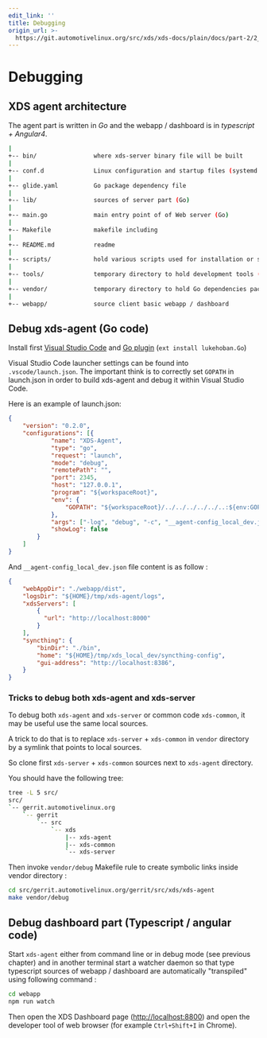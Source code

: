 ```yaml
---
edit_link: ''
title: Debugging
origin_url: >-
  https://git.automotivelinux.org/src/xds/xds-docs/plain/docs/part-2/2_xds-agent/4_debug.md?h=halibut
---
```


<!-- WARNING: This file is generated by fetch_docs.js using /home/boron/Documents/AGL/docs-webtemplate/site/_data/tocs/devguides/halibut/xds-docs-guides-devguides-book.yml -->

# Debugging

## XDS agent architecture

The agent part is written in *Go* and the webapp / dashboard is in *typescript + Angular4*.

```bash
|
+-- bin/                where xds-server binary file will be built
|
+-- conf.d              Linux configuration and startup files (systemd user service)
|
+-- glide.yaml          Go package dependency file
|
+-- lib/                sources of server part (Go)
|
+-- main.go             main entry point of of Web server (Go)
|
+-- Makefile            makefile including
|
+-- README.md           readme
|
+-- scripts/            hold various scripts used for installation or startup
|
+-- tools/              temporary directory to hold development tools (like glide)
|
+-- vendor/             temporary directory to hold Go dependencies packages
|
+-- webapp/             source client basic webapp / dashboard
```

## Debug xds-agent (Go code)

Install first [Visual Studio Code](https://code.visualstudio.com/) and
[Go plugin](https://marketplace.visualstudio.com/items?itemName=lukehoban.Go)
(`ext install lukehoban.Go`)

Visual Studio Code launcher settings can be found into `.vscode/launch.json`.
The important think is to correctly set `GOPATH` in launch.json in order to
build xds-agent and debug it within Visual Studio Code.

Here is an example of launch.json:

```json
{
    "version": "0.2.0",
    "configurations": [{
            "name": "XDS-Agent",
            "type": "go",
            "request": "launch",
            "mode": "debug",
            "remotePath": "",
            "port": 2345,
            "host": "127.0.0.1",
            "program": "${workspaceRoot}",
            "env": {
                "GOPATH": "${workspaceRoot}/../../../../../..:${env:GOPATH}",
            },
            "args": ["-log", "debug", "-c", "__agent-config_local_dev.json"],
            "showLog": false
        }
    ]
}
```

And `__agent-config_local_dev.json` file content is as follow :

```json
{
    "webAppDir": "./webapp/dist",
    "logsDir": "${HOME}/tmp/xds-agent/logs",
    "xdsServers": [
        {
          "url": "http://localhost:8000"
        }
    ],
    "syncthing": {
        "binDir": "./bin",
        "home": "${HOME}/tmp/xds_local_dev/syncthing-config",
        "gui-address": "http://localhost:8386",
    }
}
```

### Tricks to debug both xds-agent and xds-server

To debug both `xds-agent` and `xds-server` or common code `xds-common`, it may
be useful use the same local sources.

A trick to do that is to replace `xds-server` + `xds-common` in `vendor`
directory by a symlink that points to local sources.

So clone first `xds-server` + `xds-common` sources next to `xds-agent` directory.

You should have the following tree:

```bash
tree -L 5 src/
src/
`-- gerrit.automotivelinux.org
    `-- gerrit
        `-- src
            `-- xds
                |-- xds-agent
                |-- xds-common
                `-- xds-server
```

Then invoke `vendor/debug` Makefile rule to create symbolic links inside vendor
directory :

```bash
cd src/gerrit.automotivelinux.org/gerrit/src/xds/xds-agent
make vendor/debug
```

## Debug dashboard part (Typescript / angular code)

Start `xds-agent` either from command line or in debug mode (see previous
chapter) and in another terminal start a watcher daemon so that type typescript
sources of webapp / dashboard are automatically "transpiled" using following
command :

```bash
cd webapp
npm run watch
```

Then open the XDS Dashboard page ([http://localhost:8800](http://localhost:8800))
and open the developer tool of web browser (for example `Ctrl+Shift+I` in Chrome).
